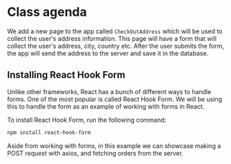 # Class agenda

We add a new page to the app called `CheckOutAddress` which will be used to collect the user's address information. This page will have a form that will collect the user's address, city, country etc. After the user submits the form, the app will send the address to the server and save it in the database.

## Installing React Hook Form

Unlike other frameworks, React has a bunch of different ways to handle forms. One of the most popular is called React Hook Form. We will be using this to handle the form as an example of working with forms in React.

To install React Hook Form, run the following command:

```bash
npm install react-hook-form
```

Aside from working with forms, in this example we can showcase making a POST request with axios, and fetching orders from the server.
